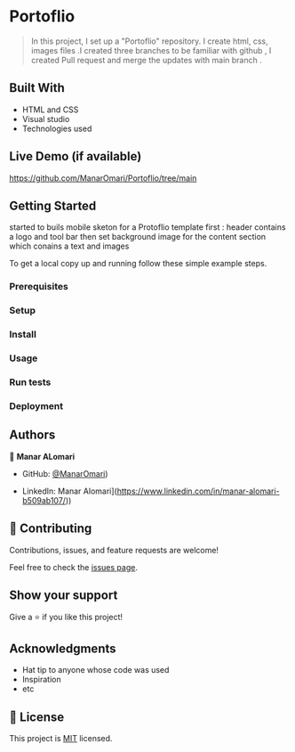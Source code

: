 # Portoflio

> In this project, I set up a "Portoflio" repository. I create html, css, images files  .I created three branches to be familiar with github , I created Pull request and merge the updates with main branch .


## Built With

- HTML and CSS
- Visual studio
- Technologies used

## Live Demo (if available)

https://github.com/ManarOmari/Portoflio/tree/main


## Getting Started

started to buils mobile sketon for a Protoflio template 
first : header contains a logo and tool bar 
then set background image for the content section which conains a text and images 

To get a local copy up and running follow these simple example steps.

### Prerequisites

### Setup

### Install

### Usage

### Run tests

### Deployment



## Authors

👤 **Manar ALomari**

- GitHub: [@ManarOmari](https://github.com/ManarOmari))

- LinkedIn: Manar Alomari](https://www.linkedin.com/in/manar-alomari-b509ab107/))



## 🤝 Contributing

Contributions, issues, and feature requests are welcome!

Feel free to check the [issues page](../../issues/).

## Show your support

Give a ⭐️ if you like this project!

## Acknowledgments

- Hat tip to anyone whose code was used
- Inspiration
- etc

## 📝 License

This project is [MIT](./MIT.md) licensed.
